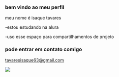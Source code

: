 ### bem vindo ao meu perfil

meu nome é isaque tavares

-estou estudando na alura

-uso esse espaço para compartilhamentos de projeto

### pode entrar em contato comigo

tavaresisaque63@gmail.com

![](https://media1.tenor.com/m/6Rk6Z96eMIoAAAAC/gear-5-one-piece.gif)
